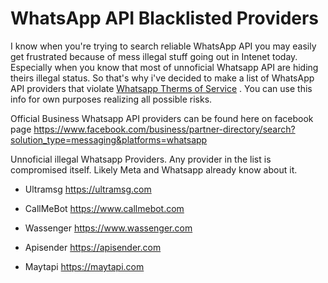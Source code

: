 # WhatsApp API Blacklisted Providers

I know when you're trying to search reliable WhatsApp API you may easily get frustrated because of mess illegal stuff going out in Intenet today. Especially when you know that most of unnoficial  Whatsapp API are hiding theirs illegal status.  So that's why i've decided to make a list of WhatsApp API providers that violate [Whatsapp Therms of Service](https://www.whatsapp.com/legal/terms-of-service) .  You can use this info for own purposes realizing all possible risks. 

Official Business Whatsapp API providers can be found here on facebook page https://www.facebook.com/business/partner-directory/search?solution_type=messaging&platforms=whatsapp

Unnoficial illegal Whatsapp Providers. Any provider in the list is compromised itself. Likely  Meta and Whatsapp already know about it.
* Ultramsg  https://ultramsg.com
  
* CallMeBot https://www.callmebot.com
  
* Wassenger https://www.wassenger.com
  
* Apisender https://apisender.com
  
* Maytapi https://maytapi.com
